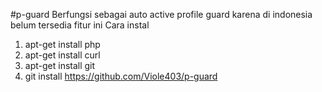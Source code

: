 #p-guard
Berfungsi sebagai auto active profile guard karena di indonesia belum tersedia fitur ini
Cara instal
1. apt-get install php
2. apt-get install curl
6. apt-get install git
7. git install https://github.com/Viole403/p-guard
